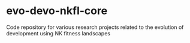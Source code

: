 # evo-devo-nkfl-core
Code repository for various research projects related to the evolution of development using NK fitness landscapes
